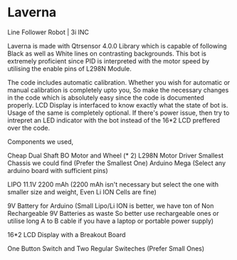 # Laverna
Line Follower Robot | 3i INC

Laverna is made with Qtrsensor 4.0.0 Library which is capable of following Black as well as White lines 
on contrasting backgrounds. This bot is extremely proficient since PID is interpreted with the motor speed 
by utilising the enable pins of L298N Module.

The code includes automatic calibration. Whether you wish for automatic or manual calibration is completely upto you,
So make the necessary changes in the code which is absolutely easy since the code is documented properly.
LCD Display is interfaced to know exactly what the state of bot is. Usage of the same is completely optional.
If there's power issue, then try to intrepret an LED indicator with the bot instead of the 16*2 LCD preffered
over the code.

Components we used,

Cheap Dual Shaft BO Motor and Wheel (* 2)
L298N Motor Driver
Smallest Chassis we could find (Prefer the Smallest One)
Arduino Mega (Select any arduino board with sufficient pins)

LIPO 11.1V 2200 mAh    (2200 mAh isn't necessary but select the one with smaller size and weight, 
                        Even Li ION Cells are fine)
                        
9V Battery for Arduino (Small Lipo/Li ION is better, we have ton of Non Rechargeable 9V Batteries as waste
                        So better use rechargeable ones or utilise long A to B cable if you have a laptop or 
                        portable power supply)
                        
16*2 LCD Display with a Breakout Board

One Button Switch and Two Regular Switeches (Prefer Small Ones)

